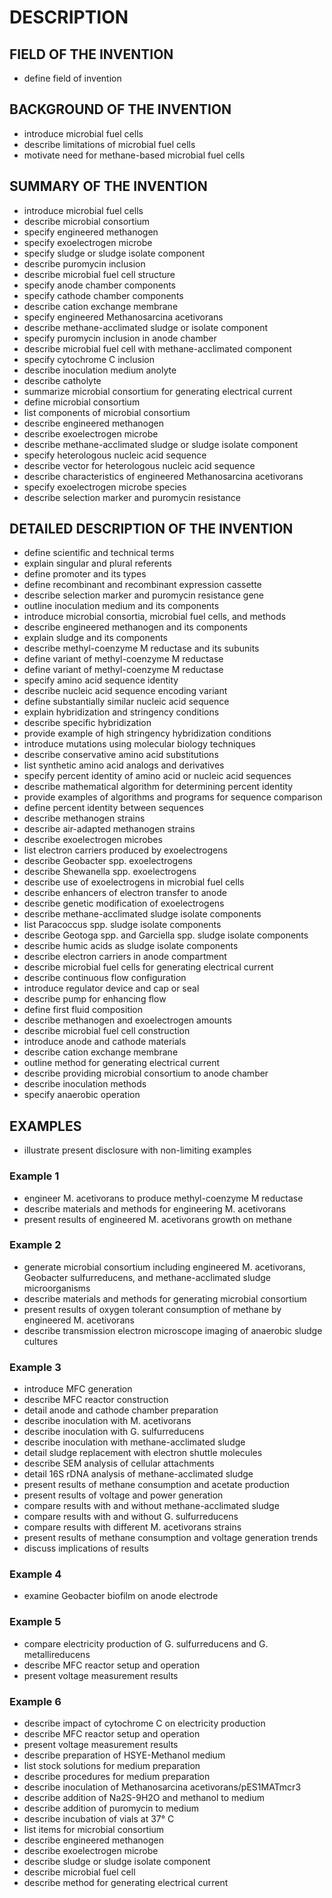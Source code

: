 # DESCRIPTION

## FIELD OF THE INVENTION

- define field of invention

## BACKGROUND OF THE INVENTION

- introduce microbial fuel cells
- describe limitations of microbial fuel cells
- motivate need for methane-based microbial fuel cells

## SUMMARY OF THE INVENTION

- introduce microbial fuel cells
- describe microbial consortium
- specify engineered methanogen
- specify exoelectrogen microbe
- specify sludge or sludge isolate component
- describe puromycin inclusion
- describe microbial fuel cell structure
- specify anode chamber components
- specify cathode chamber components
- describe cation exchange membrane
- specify engineered Methanosarcina acetivorans
- describe methane-acclimated sludge or isolate component
- specify puromycin inclusion in anode chamber
- describe microbial fuel cell with methane-acclimated component
- specify cytochrome C inclusion
- describe inoculation medium anolyte
- describe catholyte
- summarize microbial consortium for generating electrical current
- define microbial consortium
- list components of microbial consortium
- describe engineered methanogen
- describe exoelectrogen microbe
- describe methane-acclimated sludge or sludge isolate component
- specify heterologous nucleic acid sequence
- describe vector for heterologous nucleic acid sequence
- describe characteristics of engineered Methanosarcina acetivorans
- specify exoelectrogen microbe species
- describe selection marker and puromycin resistance

## DETAILED DESCRIPTION OF THE INVENTION

- define scientific and technical terms
- explain singular and plural referents
- define promoter and its types
- define recombinant and recombinant expression cassette
- describe selection marker and puromycin resistance gene
- outline inoculation medium and its components
- introduce microbial consortia, microbial fuel cells, and methods
- describe engineered methanogen and its components
- explain sludge and its components
- describe methyl-coenzyme M reductase and its subunits
- define variant of methyl-coenzyme M reductase
- define variant of methyl-coenzyme M reductase
- specify amino acid sequence identity
- describe nucleic acid sequence encoding variant
- define substantially similar nucleic acid sequence
- explain hybridization and stringency conditions
- describe specific hybridization
- provide example of high stringency hybridization conditions
- introduce mutations using molecular biology techniques
- describe conservative amino acid substitutions
- list synthetic amino acid analogs and derivatives
- specify percent identity of amino acid or nucleic acid sequences
- describe mathematical algorithm for determining percent identity
- provide examples of algorithms and programs for sequence comparison
- define percent identity between sequences
- describe methanogen strains
- describe air-adapted methanogen strains
- describe exoelectrogen microbes
- list electron carriers produced by exoelectrogens
- describe Geobacter spp. exoelectrogens
- describe Shewanella spp. exoelectrogens
- describe use of exoelectrogens in microbial fuel cells
- describe enhancers of electron transfer to anode
- describe genetic modification of exoelectrogens
- describe methane-acclimated sludge isolate components
- list Paracoccus spp. sludge isolate components
- describe Geotoga spp. and Garciella spp. sludge isolate components
- describe humic acids as sludge isolate components
- describe electron carriers in anode compartment
- describe microbial fuel cells for generating electrical current
- describe continuous flow configuration
- introduce regulator device and cap or seal
- describe pump for enhancing flow
- define first fluid composition
- describe methanogen and exoelectrogen amounts
- describe microbial fuel cell construction
- introduce anode and cathode materials
- describe cation exchange membrane
- outline method for generating electrical current
- describe providing microbial consortium to anode chamber
- describe inoculation methods
- specify anaerobic operation

## EXAMPLES

- illustrate present disclosure with non-limiting examples

### Example 1

- engineer M. acetivorans to produce methyl-coenzyme M reductase
- describe materials and methods for engineering M. acetivorans
- present results of engineered M. acetivorans growth on methane

### Example 2

- generate microbial consortium including engineered M. acetivorans, Geobacter sulfurreducens, and methane-acclimated sludge microorganisms
- describe materials and methods for generating microbial consortium
- present results of oxygen tolerant consumption of methane by engineered M. acetivorans
- describe transmission electron microscope imaging of anaerobic sludge cultures

### Example 3

- introduce MFC generation
- describe MFC reactor construction
- detail anode and cathode chamber preparation
- describe inoculation with M. acetivorans
- describe inoculation with G. sulfurreducens
- describe inoculation with methane-acclimated sludge
- detail sludge replacement with electron shuttle molecules
- describe SEM analysis of cellular attachments
- detail 16S rDNA analysis of methane-acclimated sludge
- present results of methane consumption and acetate production
- present results of voltage and power generation
- compare results with and without methane-acclimated sludge
- compare results with and without G. sulfurreducens
- compare results with different M. acetivorans strains
- present results of methane consumption and voltage generation trends
- discuss implications of results

### Example 4

- examine Geobacter biofilm on anode electrode

### Example 5

- compare electricity production of G. sulfurreducens and G. metallireducens
- describe MFC reactor setup and operation
- present voltage measurement results

### Example 6

- describe impact of cytochrome C on electricity production
- describe MFC reactor setup and operation
- present voltage measurement results
- describe preparation of HSYE-Methanol medium
- list stock solutions for medium preparation
- describe procedures for medium preparation
- describe inoculation of Methanosarcina acetivorans/pES1MATmcr3
- describe addition of Na2S-9H2O and methanol to medium
- describe addition of puromycin to medium
- describe incubation of vials at 37° C
- list items for microbial consortium
- describe engineered methanogen
- describe exoelectrogen microbe
- describe sludge or sludge isolate component
- describe microbial fuel cell
- describe method for generating electrical current

